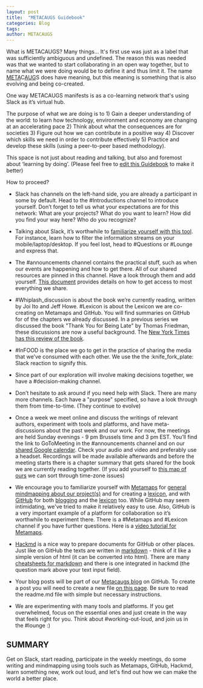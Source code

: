 ```yaml
---
layout: post
title:  "METACAUGS Guidebook"
categories: Blog
tags: 
author: METACAUGS
---
```

What is METACAUGS? Many things... It's first use was just as a label that was sufficiently ambiguous and undefined. The reason this was needed was that we wanted to start collaborating in an open way together, but to name what we were doing would be to define it and thus limit it. The name [META](https://en.wikipedia.org/wiki/Meta)C[AUG](https://en.wikipedia.org/wiki/Human_enhancement)S does have meaning, but this meaning is something that is also evolving and being co-created.

One way METACAUGS manifests is as a co-learning network that's using Slack as it’s virtual hub.

The purpose of what we are doing is to 1) Gain a deeper understanding of the world: to learn how technology, environment and economy are changing at an accelerating pace 2) Think about what the consequences are for societies 3) Figure out how we can contribute in a positive way 4) Discover which skills we need in order to contribute effectively 5) Practice and develop these skills (using a peer-to-peer based methodology).

This space is not just about reading and talking, but also and foremost about ‘learning by doing’. (Please feel free to [edit this Guidebook](https://docs.google.com/document/d/1UYhrFJtmYzbRxh9VIVgF1ZQFc1UmQk_NnecT2JCmtl8) to make it better)

How to proceed? 

* Slack has channels on the left-hand side, you are already a participant in some by default. Head to the #Introductions channel to introduce yourself. Don’t forget to tell us what your expectations are for this network: What are your projects? What do you want to learn? How did you find your way here? Who do you recognize?

* Talking about Slack, it’s worthwhile to [familiarize yourself with this tool](https://get.slack.help/hc/en-us/articles/218080037-Getting-started-for-new-users). For instance, learn how to filter the information streams on your mobile/laptop/desktop. If you feel lost, head to #Questions or #Lounge and express that.

* The #announcements channel contains the practical stuff, such as when our events are happening and how to get there. All of our shared resources are pinned in this channel. Have a look through them and add yourself. [This document](https://docs.google.com/spreadsheets/d/1-_RyaLpJKnjX0o01YyVByDhl0zq9ksVSmPG2rpERuXw/edit#gid=0) provides details on how to get access to most everything we share.

* #Whiplash_discussion is about the book we’re currently reading, written by Joi Ito and Jeff Howe. #Lexicon is about the Lexicon we are co-creating on Metamaps and GitHub. You will find summaries on GitHub for of the chapters we already discussed. In a previous series we discussed the book "Thank You for Being Late" by Thomas Friedman, these discussions are now a useful background. The [New York Times has this review of the book](https://www.nytimes.com/2016/11/22/books/review/thomas-friedman-thank-you-for-being-late.html?_r=0).

* #InFOOD is the place we go to get in the practice of sharing the media that we’ve consumed with each other. We use the the :knife_fork_plate: Slack reaction to signify this.

* Since part of our exploration will involve making decisions together, we have a #decision-making channel.

* Don’t hesitate to ask around if you need help with Slack. There are many more channels. Each have a "purpose" specified, so have a look through them from time-to-time. (They continue to evolve)

* Once a week we meet online and discuss the writings of relevant authors, experiment with tools and platforms, and have meta-discussions about the past week and our work. For now, the meetings are held Sunday evenings - 9 pm Brussels time and 3 pm EST. You’ll find the link to GoToMeeting in the #announcements channel and on our [shared Google calendar](https://calendar.google.com/calendar/embed?src=f9m1vj3lt11uqhb84eboo31c6c%40group.calendar.google.com&ctz=America/Toronto). Check your audio and video and preferably use a headset. Recordings will be made available afterwards and before the meeting starts there is a chapter summary that gets shared for the book we are currently reading together. (If you add yourself to [this map of ours](https://drive.google.com/open?id=1f8pBTYA2QlE8Q7F8Fq3Gemx7Rjo&usp=sharing) we can sort through time-zone issues)

* We encourage you to familiarize yourself with [Metamaps](https://metamaps.cc/) for [general mindmapping about our project(s)](https://metamaps.cc/maps/2806) and for creating a [lexicon](https://metamaps.cc/maps/2814), and with [GitHub](https://github.com/Metacaugs) for both [blogging](https://metacaugs.github.io/) and the [lexicon](https://metacaugs.github.io/lexicon/) too. While GitHub may seem intimidating, we've tried to make it relatively easy to use. Also, GitHub is a very important example of a platform for collaboration so it’s worthwhile to experiment there. There is a #Metamaps and #Lexicon channel if you have further questions. Here is a [video tutorial for Metamaps](https://vimeo.com/88334167).

* [Hackmd](https://hackmd.io/) is a nice way to prepare documents for GitHub or other places. Just like on GitHub the texts are written in [markdown](https://en.wikipedia.org/wiki/Markdown) - think of it like a simple version of html (it can be converted into html). There are many [cheatsheets for markdown](https://github.com/adam-p/markdown-here/wiki/Markdown-Cheatsheet) and there is one integrated in hackmd (the question mark above your text input field).

* Your blog posts will be part of our [Metacaugs blog](https://metacaugs.github.io/) on GitHub. To create a post you will need to create a new file [on this page](https://github.com/Metacaugs/metacaugs.github.io/tree/master/_posts). Be sure to read the readme.md file with simple but necessary instructions.

* We are experimenting with many tools and platforms. If you get overwhelmed, focus on the essential ones and just create in the way that feels right for you. Think about #working-out-loud, and join us in the #lounge :)

## SUMMARY

Get on Slack, start reading, participate in the weekly meetings, do some writing and mindmapping using tools such as Metamaps, GitHub, Hackmd, learn something new, work out loud, and let's find out how we can make the world a better place.
